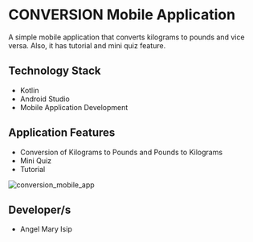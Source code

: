 # CONVERSION Mobile Application

A simple mobile application that converts kilograms to pounds and vice versa. Also, it has tutorial and mini quiz feature.

## Technology Stack
- Kotlin
- Android Studio
- Mobile Application Development

## Application Features
- Conversion of Kilograms to Pounds and Pounds to Kilograms
- Mini Quiz
- Tutorial

![conversion_mobile_app](https://github.com/qammisip/conversion_mobile_app/assets/95024726/5c093b19-70ea-4278-bc81-be4cb662b20e)


## Developer/s
- Angel Mary Isip
